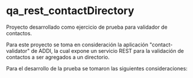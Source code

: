 # qa_rest_contactDirectory
Proyecto desarrollado como ejercicio de prueba para validador de contactos.


Para este proyecto se toma en consideración la aplicación "contact-validator" 
de ADDI, la cual expone un servicio REST para la validación de contactos a ser 
agregados a un directorio.


Para el desarrollo de la prueba se tomaron las siguientes consideraciones:

